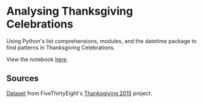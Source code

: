 # Analysing Thanksgiving Celebrations

Using Python's list comprehensions, modules, and the datetime package to find patterns in Thanksgiving Celebrations.

View the notebook [here](http://nbviewer.jupyter.org/github/larry-dalmeida/exploring-gun-deaths-usa/blob/master/Analysis.ipynb).

## Sources
[Dataset](https://github.com/fivethirtyeight/data/blob/master/thanksgiving-2015/thanksgiving-2015-poll-data.csv) from FiveThirtyEight's [Thanksgiving 2015](https://github.com/fivethirtyeight/data/tree/master/thanksgiving-2015) project.

